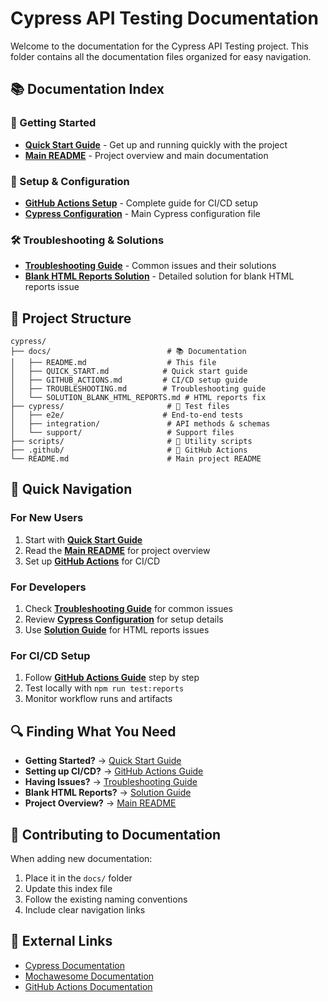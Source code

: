 # Cypress API Testing Documentation

Welcome to the documentation for the Cypress API Testing project. This folder contains all the documentation files organized for easy navigation.

## 📚 Documentation Index

### 🚀 Getting Started
- **[Quick Start Guide](./QUICK_START.md)** - Get up and running quickly with the project
- **[Main README](../README.md)** - Project overview and main documentation

### 🔧 Setup & Configuration
- **[GitHub Actions Setup](./GITHUB_ACTIONS.md)** - Complete guide for CI/CD setup
- **[Cypress Configuration](../cypress.config.js)** - Main Cypress configuration file

### 🛠️ Troubleshooting & Solutions
- **[Troubleshooting Guide](./TROUBLESHOOTING.md)** - Common issues and their solutions
- **[Blank HTML Reports Solution](./SOLUTION_BLANK_HTML_REPORTS.md)** - Detailed solution for blank HTML reports issue

## 📁 Project Structure

```
cypress/
├── docs/                          # 📚 Documentation
│   ├── README.md                  # This file
│   ├── QUICK_START.md            # Quick start guide
│   ├── GITHUB_ACTIONS.md         # CI/CD setup guide
│   ├── TROUBLESHOOTING.md        # Troubleshooting guide
│   └── SOLUTION_BLANK_HTML_REPORTS.md # HTML reports fix
├── cypress/                       # 🧪 Test files
│   ├── e2e/                      # End-to-end tests
│   ├── integration/               # API methods & schemas
│   └── support/                   # Support files
├── scripts/                       # 🔧 Utility scripts
├── .github/                       # 🤖 GitHub Actions
└── README.md                      # Main project README
```

## 🎯 Quick Navigation

### For New Users
1. Start with **[Quick Start Guide](./QUICK_START.md)**
2. Read the **[Main README](../README.md)** for project overview
3. Set up **[GitHub Actions](./GITHUB_ACTIONS.md)** for CI/CD

### For Developers
1. Check **[Troubleshooting Guide](./TROUBLESHOOTING.md)** for common issues
2. Review **[Cypress Configuration](../cypress.config.js)** for setup details
3. Use **[Solution Guide](./SOLUTION_BLANK_HTML_REPORTS.md)** for HTML reports issues

### For CI/CD Setup
1. Follow **[GitHub Actions Guide](./GITHUB_ACTIONS.md)** step by step
2. Test locally with `npm run test:reports`
3. Monitor workflow runs and artifacts

## 🔍 Finding What You Need

- **Getting Started?** → [Quick Start Guide](./QUICK_START.md)
- **Setting up CI/CD?** → [GitHub Actions Guide](./GITHUB_ACTIONS.md)
- **Having Issues?** → [Troubleshooting Guide](./TROUBLESHOOTING.md)
- **Blank HTML Reports?** → [Solution Guide](./SOLUTION_BLANK_HTML_REPORTS.md)
- **Project Overview?** → [Main README](../README.md)

## 📝 Contributing to Documentation

When adding new documentation:
1. Place it in the `docs/` folder
2. Update this index file
3. Follow the existing naming conventions
4. Include clear navigation links

## 🔗 External Links

- [Cypress Documentation](https://docs.cypress.io/)
- [Mochawesome Documentation](https://github.com/adamgruber/mochawesome)
- [GitHub Actions Documentation](https://docs.github.com/en/actions)
